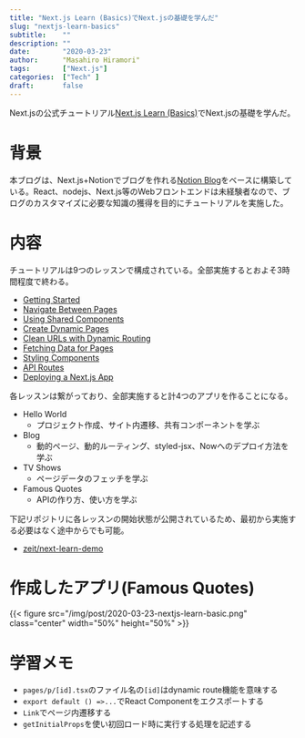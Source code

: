 ```yaml
---
title: "Next.js Learn (Basics)でNext.jsの基礎を学んだ"
slug: "nextjs-learn-basics"
subtitle:    ""
description: ""
date:        "2020-03-23"
author:      "Masahiro Hiramori"
tags:        ["Next.js"]
categories:  ["Tech" ]
draft:       false
---
```


Next.jsの公式チュートリアル[Next.js Learn (Basics)](https://nextjs.org/learn/basics/getting-started)でNext.jsの基礎を学んだ。

# 背景

本ブログは、Next.js+Notionでブログを作れる[Notion Blog](https://github.com/ijjk/notion-blog)をベースに構築している。React、nodejs、Next.js等のWebフロントエンドは未経験者なので、ブログのカスタマイズに必要な知識の獲得を目的にチュートリアルを実施した。

# 内容

チュートリアルは9つのレッスンで構成されている。全部実施するとおよそ3時間程度で終わる。

- [Getting Started](https://nextjs.org/learn/basics/getting-started)
- [Navigate Between Pages](https://nextjs.org/learn/basics/navigate-between-pages)
- [Using Shared Components](https://nextjs.org/learn/basics/using-shared-components)
- [Create Dynamic Pages](https://nextjs.org/learn/basics/create-dynamic-pages)
- [Clean URLs with Dynamic Routing](https://nextjs.org/learn/basics/clean-urls-with-dynamic-routing)
- [Fetching Data for Pages](https://nextjs.org/learn/basics/fetching-data-for-pages)
- [Styling Components](https://nextjs.org/learn/basics/styling-components)
- [API Routes](https://nextjs.org/learn/basics/api-routes)
- [Deploying a Next.js App](https://nextjs.org/learn/basics/deploying-a-nextjs-app)

各レッスンは繋がっており、全部実施すると計4つのアプリを作ることになる。

- Hello World
    - プロジェクト作成、サイト内遷移、共有コンポーネントを学ぶ
- Blog
    - 動的ページ、動的ルーティング、styled-jsx、Nowへのデプロイ方法を学ぶ
- TV Shows
    - ページデータのフェッチを学ぶ
- Famous Quotes
    - APIの作り方、使い方を学ぶ

下記リポジトリに各レッスンの開始状態が公開されているため、最初から実施する必要はなく途中からでも可能。

- [zeit/next-learn-demo](https://github.com/zeit/next-learn-demo)

# 作成したアプリ(Famous Quotes)

{{< figure src="/img/post/2020-03-23-nextjs-learn-basic.png" class="center" width="50%" height="50%" >}}

# 学習メモ

- `pages/p/[id].tsx`のファイル名の`[id]`はdynamic route機能を意味する
- `export default () =>...`でReact Componentをエクスポートする
- `Link`でページ内遷移する
- `getInitialProps`を使い初回ロード時に実行する処理を記述する